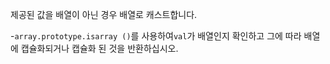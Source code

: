 제공된 값을 배열이 아닌 경우 배열로 캐스트합니다.

-`array.prototype.isarray ()`를 사용하여`val`가 배열인지 확인하고 그에 따라 배열에 캡슐화되거나 캡슐화 된 것을 반환하십시오.